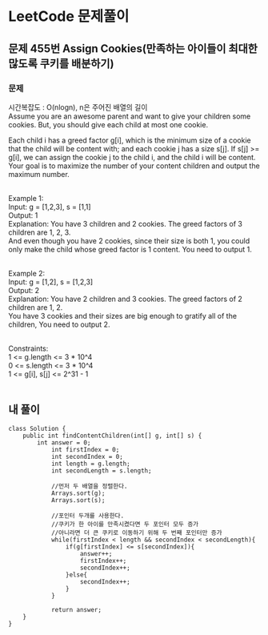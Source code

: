 # LeetCode 문제풀이

## 문제 455번 Assign Cookies(만족하는 아이들이 최대한 많도록 쿠키를 배분하기)
### 문제<br>
시간복잡도 : O(nlogn), n은 주어진 배열의 길이<br>
Assume you are an awesome parent and want to give your children some cookies. But, you should give each child at most one cookie.

Each child i has a greed factor g[i], which is the minimum size of a cookie that the child will be content with; and each cookie j has a size s[j]. If s[j] >= g[i], we can assign the cookie j to the child i, and the child i will be content. Your goal is to maximize the number of your content children and output the maximum number.<br><br> 

Example 1:<br>
Input: g = [1,2,3], s = [1,1]<br>
Output: 1<br>
Explanation: You have 3 children and 2 cookies. The greed factors of 3 children are 1, 2, 3. <br>
And even though you have 2 cookies, since their size is both 1, you could only make the child whose greed factor is 1 content.
You need to output 1.<br><br>

Example 2:<br>
Input: g = [1,2], s = [1,2,3]<br>
Output: 2<br>
Explanation: You have 2 children and 3 cookies. The greed factors of 2 children are 1, 2. <br>
You have 3 cookies and their sizes are big enough to gratify all of the children, You need to output 2.<br><br> 

Constraints:<br>
1 <= g.length <= 3 * 10^4<br>
0 <= s.length <= 3 * 10^4<br>
1 <= g[i], s[j] <= 2^31 - 1<br><br>
 
## 내 풀이
```
class Solution {
    public int findContentChildren(int[] g, int[] s) {
        int answer = 0;
            int firstIndex = 0;
            int secondIndex = 0;
            int length = g.length;
            int secondLength = s.length;

            //먼저 두 배열을 정렬한다.
            Arrays.sort(g);
            Arrays.sort(s);
            
            //포인터 두개를 사용한다.
            //쿠키가 한 아이를 만족시켰다면 두 포인터 모두 증가
            //아니라면 더 큰 쿠키로 이동하기 위해 두 번째 포인터만 증가
            while(firstIndex < length && secondIndex < secondLength){
                if(g[firstIndex] <= s[secondIndex]){
                    answer++;
                    firstIndex++;
                    secondIndex++;
                }else{
                    secondIndex++;
                }
            }

            return answer;
    }
}
```